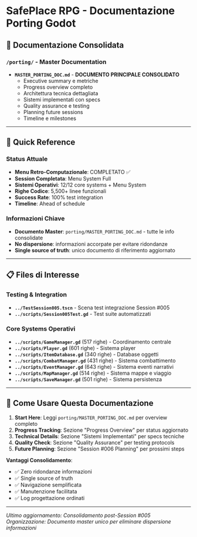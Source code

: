 # SafePlace RPG - Documentazione Porting Godot

## 📁 Documentazione Consolidata

### `/porting/` - Master Documentation
- **`MASTER_PORTING_DOC.md`** - **DOCUMENTO PRINCIPALE CONSOLIDATO**
  - Executive summary e metriche
  - Progress overview completo
  - Architettura tecnica dettagliata
  - Sistemi implementati con specs
  - Quality assurance e testing
  - Planning future sessions
  - Timeline e milestones

---

## 🎯 Quick Reference

### Status Attuale
- **Menu Retro-Computazionale**: COMPLETATO ✅
- **Session Completata**: Menu System Full
- **Sistemi Operativi**: 12/12 core systems + Menu System
- **Righe Codice**: 5,500+ linee funzionali
- **Success Rate**: 100% test integration
- **Timeline**: Ahead of schedule

### Informazioni Chiave
- **Documento Master**: `porting/MASTER_PORTING_DOC.md` - tutte le info consolidate
- **No dispersione**: informazioni accorpate per evitare ridondanze
- **Single source of truth**: unico documento di riferimento aggiornato

---

## 📋 Files di Interesse

### Testing & Integration
- **`../TestSession005.tscn`** - Scena test integrazione Session #005
- **`../scripts/Session005Test.gd`** - Test suite automatizzati

### Core Systems Operativi
- **`../scripts/GameManager.gd`** (517 righe) - Coordinamento centrale
- **`../scripts/Player.gd`** (601 righe) - Sistema player
- **`../scripts/ItemDatabase.gd`** (340 righe) - Database oggetti
- **`../scripts/CombatManager.gd`** (431 righe) - Sistema combattimento
- **`../scripts/EventManager.gd`** (643 righe) - Sistema eventi narrativi
- **`../scripts/MapManager.gd`** (514 righe) - Sistema mappe e viaggio
- **`../scripts/SaveManager.gd`** (501 righe) - Sistema persistenza

---

## 📖 Come Usare Questa Documentazione

1. **Start Here**: Leggi `porting/MASTER_PORTING_DOC.md` per overview completo
2. **Progress Tracking**: Sezione "Progress Overview" per status aggiornato
3. **Technical Details**: Sezione "Sistemi Implementati" per specs tecniche
4. **Quality Check**: Sezione "Quality Assurance" per testing protocols
5. **Future Planning**: Sezione "Session #006 Planning" per prossimi steps

**Vantaggi Consolidamento**:
- ✅ Zero ridondanze informazioni
- ✅ Single source of truth
- ✅ Navigazione semplificata
- ✅ Manutenzione facilitata
- ✅ Log progettazione ordinati

---

*Ultimo aggiornamento: Consolidamento post-Session #005*  
*Organizzazione: Documento master unico per eliminare dispersione informazioni* 